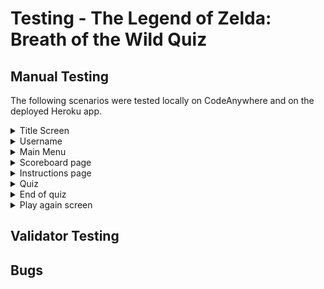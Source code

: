 # Testing - The Legend of Zelda: Breath of the Wild Quiz 

## Manual Testing

The following scenarios were tested locally on CodeAnywhere and on the deployed Heroku app. 

<details>
<summary>Title Screen</summary>

|  Scenario | Status  |
|---|---|
|Once the program starts, the logo is printed to the terminal.   | Pass  |
| 5 seconds after the program starts, the user is prompted to enter their name.  |  Pass |

</details>

<details>
<summary>Username</summary>

|  Scenario | Status  |
|---|---|
| Once the user enters their name in the input field, the terminal is cleared & "Welcome, *username*!" is printed to the terminal | Pass   |
| The global "username" variable is update once the user enters their name.  | Pass |
| The main menu automatically loads 3 seconds after the user provides a username. | Pass |
| A ValueError is thrown if the user enters a name less than 2 characters long.  |  Pass |
| A ValueError is thrown if the user attempts to enter a blank username.  | Pass  |
| A ValueError is thrown if the user enters a name greater than 10 characters long. | Pass  |


</details>

<details>
<summary>Main Menu</summary>

|  Scenario | Status  |
|---|---|
|When user enters option “1”, the instructions page is loaded. | Pass |
| When user enters option “2” on the main menu, the scoreboard page is loaded | Pass  |
| When the user enters option “3”, the Triforce logo & thank you message is printed to the terminal, and the program stops running. | Pass | 
| A ValueError is thrown if the user enters a value other than 1, 2 or 3 on the main menu, and the user in prompted to try again.  |  |

</details>

<details>
<summary>Scoreboard page</summary>

|  Scenario | Status  |
|---|---|
| The user's names & scores are printed in a table format. | Pass | 
| The user is redirected to the main menu when they enter “Q” from the main menu, regardless of whether they enter it in uppercase or lowercase. | Pass  |

</details>

<details>
<summary>Instructions page</summary>

|  Scenario | Status  |
|---|---|
| Quiz instructions are printed to the terminal. | Pass |
| When the user enters option “Y” on the instructions page in uppercase or lowercase, the quiz begins.   | Pass |
|When the user enters option “N” on the instructions page in uppercase or lowercase, they are redirected to the main menu.   | Pass  |
| A ValueError is thrown if the user enters a value other than “Y” or “N”.  | Pass |

</details>

<details>
<summary>Quiz</summary>

|  Scenario | Status  |
|---|---|
| Once the quiz begins, the questions & answers are printed to the terminal, and the user is prompted to enter an answer (A, B, C or D).  |  Pass |
| If the user selects the correct answer, “Correct!” is printed to the terminal in green.  |   |
| Score is incremented by 1 when the user selects the correct answer.   |  Pass |
| If the user selects an incorrect answer, “Not quite! The correct answer was option: "*correct option*” is printed to the terminal in red.   | Pass  |
| Score is not incremented by 1 when the user selects a wrong answer.  |  Pass |
| If the user inputs a value other than A, B, C or D while the quiz is running, a ValueError will be thrown & the user will be prompted to try again.   | Pass |
| 2 seconds after the user answers a question, the terminal is cleared & the next question is loaded.  | Pass  |
| The questions_answered variable is incremented by 1 each time the user answers a question. | Pass |

</details>

<details>
<summary>End of quiz</summary>

|  Scenario | Status  |
|---|---|
| Once all 10 questions have been answered, the terminal is cleared & final score is given.   | Pass  |
| If the user answered all 10 questions correctly, "Congratulations, *username*! You have well and truly proven yourself as a hero of Hyrule!" is printed to the terminal." | Pass  |
| If the user answered 7-9 questions correctly, ""Well done, *username*! You are well on your way to proving yourself as a hero of Hyrule." is printed to the terminal.  | Pass  |
| If the user answered 5-6 questions correctly, "Not bad, *username*. With a little more exploration you will be well on your way to proving yourself as a hero of Hyrule!  | Pass  |
| If the user answered 0-4 questions correctly, "Thank you for playing, *username*. Your final score is: *score*. We hope that you see this as an opportunity to delve deeper into the vast kingdom of Hyrule!"  | Pass  |
| Once all 10 questions have been answered, the user’s name is saved to the scoreboard worksheet.   | Pass  |
| Once all 10 questions have been answered, the user’s final score saved to the scoreboard worksheet.   |  Pass |
| 3 seconds after the scoreboard is updated, the terminal is cleared and the user is prompted to confirm whether or not they want to play again.   | Pass  |

</details>

<details>
<summary>Play again screen</summary>

|  Scenario | Status  |
|---|---|
| If the user enters option “Y”, the terminal will clear & the quiz will run again.  | Pass  |
| If the user enters option “Y”, the global score variable will revert to 0.   |  Pass  |
| If the user enters option “Y”, the global questions_answered variable will revert to 0.  | Pass  |
| The "End of quiz" scenarios will perform run again as normal. | Pass |
| A ValueError is thrown if the user enters a value other than “Y” or “N”.  | Pass |

</details>


## Validator Testing

## Bugs
